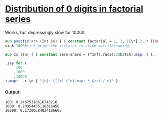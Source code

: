 [1]: https://rosettacode.org/wiki/Distribution_of_0_digits_in_factorial_series

# [Distribution of 0 digits in factorial series][1]

Works, but depressingly slow for 10000.

```perl
sub postfix:<!> (Int $n) { ( constant factorial = 1, 1, |[\*] 2..* )[$n] }
sink 10000!; # prime the iterator to allow multithreading

sub zs ($n) { ( constant zero-share = (^Inf).race(:32batch).map: { (.!.comb.Bag){'0'} / .!.chars } )[$n+1] }

.say for (
     100
    ,1000
    ,10000
).map:  -> \n { "{n}: {([+] (^n).map: *.&zs) / n}" }
```

#### Output:
```
100: 0.24675318616743216
1000: 0.20354455110316458
10000: 0.17300384824186605
```
